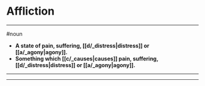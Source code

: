 # Affliction
---
#noun
- **A state of pain, suffering, [[d/_distress|distress]] or [[a/_agony|agony]].**
- **Something which [[c/_causes|causes]] pain, suffering, [[d/_distress|distress]] or [[a/_agony|agony]].**
---
---
